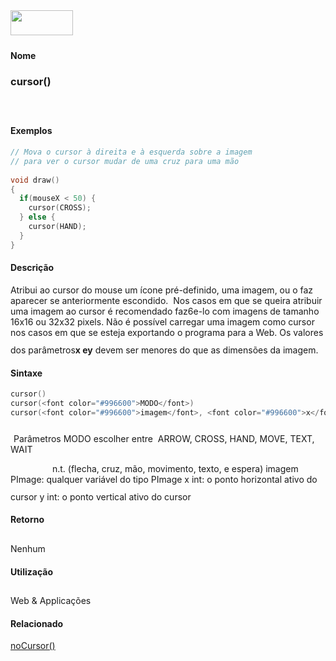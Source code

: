 <img height="40" src="../images/1pix.gif" width="100"/>
<img height="1" src="../images/1pix.gif" width="20"/>
<img height="1" src="../images/1pix.gif" width="555"/>

#### Nome
### cursor()
<img height="25" src="../images/1pix.gif" width="1"/>

#### Exemplos

```pde
// Mova o cursor à direita e à esquerda sobre a imagem
// para ver o cursor mudar de uma cruz para uma mão
 
void draw() 
{ 
  if(mouseX < 50) { 
    cursor(CROSS); 
  } else { 
    cursor(HAND); 
  } 
} 

```

#### Descrição
Atribui ao cursor do mouse um ícone
pré-definido, uma imagem, ou o faz aparecer se anteriormente
escondido.  Nos casos em que se queira atribuir uma imagem ao
cursor é recomendado faz6e-lo com imagens de tamanho 16x16 ou
32x32 pixels. Não é possível carregar uma imagem
como cursor nos casos em que se esteja exportando o programa para a
Web. Os valores dos parâmetros**x **e**y** devem ser menores do que as dimensões da imagem.
<img height="25" src="../images/1pix.gif" width="1"/>

#### Sintaxe
```pde
cursor()
cursor(<font color="#996600">MODO</font>)
cursor(<font color="#996600">imagem</font>, <font color="#996600">x</font>, <font color="#996600">y</font>)

```
<img height="25" src="../images/1pix.gif" width="1"/>
Parâmetros
MODO
escolher entre  ARROW, CROSS, HAND, MOVE, TEXT, WAIT

                 n.t. (flecha, cruz, mão, movimento, texto, e espera)
imagem
PImage: qualquer variável do tipo PImage
x
int: o ponto horizontal ativo do cursor
y
int: o ponto vertical ativo do cursor
<img height="25" src="../images/1pix.gif" width="1"/>

#### Retorno

	
Nenhum
<img height="25" src="../images/1pix.gif" width="1"/>

#### Utilização

	
Web & Applicações
<img height="25" src="../images/1pix.gif" width="1"/>

#### Relacionado
[noCursor()](noCursor_)
